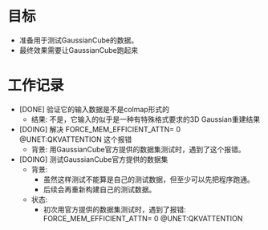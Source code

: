 # 目标
- 准备用于测试GaussianCube的数据。
- 最终效果需要让GaussianCube跑起来

# 工作记录
- [DONE] 验证它的输入数据是不是colmap形式的
	- 结果: 不是，它输入的似乎是一种有特殊格式要求的3D Gaussian重建结果
- [DOING] 解决 FORCE_MEM_EFFICIENT_ATTN= 0 @UNET:QKVATTENTION 这个报错
	- 背景: 用GaussianCube官方提供的数据集测试时，遇到了这个报错。
- [DOING] 测试GaussianCube官方提供的数据集
	- 背景: 
		- 虽然这样测试不能算是自己的测试数据，但至少可以先把程序跑通。
		- 后续会再重新构建自己的测试数据。
	- 状态:
		- 初次用官方提供的数据集测试时，遇到了报错: FORCE_MEM_EFFICIENT_ATTN= 0 @UNET:QKVATTENTION